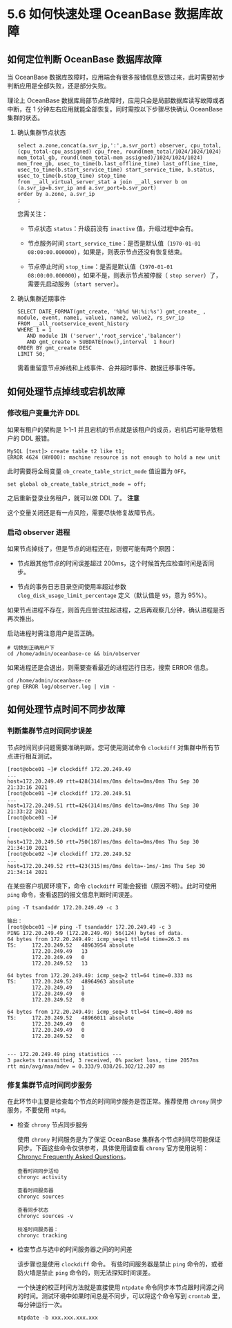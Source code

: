 5.6 如何快速处理 OceanBase 数据库故障 
===============================================



如何定位判断 OceanBase 数据库故障 
-------------------------------------------

当 OceanBase 数据库故障时，应用端会有很多报错信息反馈过来，此时需要初步判断应用是全部失败，还是部分失败。

理论上 OceanBase 数据库局部节点故障时，应用只会是局部数据库读写故障或者中断，在 1 分钟左右应用就能全部恢复。同时需按以下步骤尽快确认 OceanBase 集群的状态。

1. 确认集群节点状态

   ```unknow
   select a.zone,concat(a.svr_ip,':',a.svr_port) observer, cpu_total, (cpu_total-cpu_assigned) cpu_free, round(mem_total/1024/1024/1024) mem_total_gb, round((mem_total-mem_assigned)/1024/1024/1024) mem_free_gb, usec_to_time(b.last_offline_time) last_offline_time, usec_to_time(b.start_service_time) start_service_time, b.status, usec_to_time(b.stop_time) stop_time 
   from __all_virtual_server_stat a join __all_server b on (a.svr_ip=b.svr_ip and a.svr_port=b.svr_port)
   order by a.zone, a.svr_ip
   ;
   ```

   

   您需关注：
   * 节点状态 `status`：升级前没有 `inactive` 值，升级过程中会有。

     
   
   * 节点服务时间 `start_service_time`：是否是默认值（`1970-01-01 08:00:00.000000`），如果是，则表示节点还没有恢复结束。

     
   
   * 节点停止时间 `stop_time`：是否是默认值（`1970-01-01 08:00:00.000000`），如果不是，则表示节点被停服（ `stop server`）了，需要先启动服务（`start server`）。

     
   

   

2. 确认集群近期事件

   ```unknow
   SELECT DATE_FORMAT(gmt_create, '%b%d %H:%i:%s') gmt_create_ , module, event, name1, value1, name2, value2, rs_svr_ip
   FROM __all_rootservice_event_history
   WHERE 1 = 1   
      AND module IN ('server','root_service','balancer')
      AND gmt_create > SUBDATE(now(),interval  1 hour)
   ORDER BY gmt_create DESC
   LIMIT 50;
   ```

   

   需着重留意节点掉线和上线事件、合并超时事件、数据迁移事件等。
   




如何处理节点掉线或宕机故障 
----------------------------------

### 修改租户变量允许 DDL 

如果有租户的架构是 1-1-1 并且宕机的节点就是该租户的成员，宕机后可能导致租户的 DDL 报错。

```unknow
MySQL [test]> create table t2 like t1;
ERROR 4624 (HY000): machine resource is not enough to hold a new unit
```



此时需要将全局变量 `ob_create_table_strict_mode` 值设置为 `OFF`。

```unknow
set global ob_create_table_strict_mode = off;
```



之后重新登录业务租户，就可以做 DDL 了。
**注意**



这个变量关闭还是有一点风险，需要尽快修复故障节点。

### 启动 observer 进程 

如果节点掉线了，但是节点的进程还在，则很可能有两个原因：

* 节点跟其他节点的时间误差超过 200ms，这个时候首先应检查时间是否同步。

  

* 节点的事务日志目录空间使用率超过参数 `clog_disk_usage_limit_percentage` 定义（默认值是 `95`，意为 95%）。

  




如果节点进程不存在，则首先应尝试拉起进程，之后再观察几分钟，确认进程是否再次推出。

启动进程时需注意用户是否正确。

```unknow
# 切换到正确用户下
cd /home/admin/oceanbase-ce && bin/observer
```



如果进程还是会退出，则需要查看最近的进程运行日志，搜索 ERROR 信息。

```unknow
cd /home/admin/oceanbase-ce 
grep ERROR log/observer.log | vim -
```



如何处理节点时间不同步故障 
----------------------------------

### 判断集群节点时间同步误差 

节点时间同步问题需要准确判断。您可使用测试命令 `clockdiff` 对集群中所有节点进行相互测试。

```unknow
[root@obce01 ~]# clockdiff 172.20.249.49
...
host=172.20.249.49 rtt=428(314)ms/0ms delta=0ms/0ms Thu Sep 30 21:33:16 2021
[root@obce01 ~]# clockdiff 172.20.249.51
...
host=172.20.249.51 rtt=426(314)ms/0ms delta=0ms/0ms Thu Sep 30 21:33:22 2021
[root@obce01 ~]#

[root@obce02 ~]# clockdiff 172.20.249.50
.
host=172.20.249.50 rtt=750(187)ms/0ms delta=0ms/0ms Thu Sep 30 21:34:10 2021
[root@obce02 ~]# clockdiff 172.20.249.52
...
host=172.20.249.52 rtt=423(315)ms/0ms delta=-1ms/-1ms Thu Sep 30 21:34:14 2021
```



在某些客户机房环境下，命令 `clockdiff` 可能会报错（原因不明）。此时可使用 `ping` 命令，查看返回的报文信息判断时间误差。

```unknow
ping -T tsandaddr 172.20.249.49 -c 3

输出：
[root@obce01 ~]# ping -T tsandaddr 172.20.249.49 -c 3
PING 172.20.249.49 (172.20.249.49) 56(124) bytes of data.
64 bytes from 172.20.249.49: icmp_seq=1 ttl=64 time=26.3 ms
TS:     172.20.249.52   48963954 absolute
        172.20.249.49   13
        172.20.249.49   0
        172.20.249.52   13

64 bytes from 172.20.249.49: icmp_seq=2 ttl=64 time=0.333 ms
TS:     172.20.249.52   48964963 absolute
        172.20.249.49   1
        172.20.249.49   0
        172.20.249.52   0

64 bytes from 172.20.249.49: icmp_seq=3 ttl=64 time=0.480 ms
TS:     172.20.249.52   48966011 absolute
        172.20.249.49   0
        172.20.249.49   0
        172.20.249.52   0


--- 172.20.249.49 ping statistics ---
3 packets transmitted, 3 received, 0% packet loss, time 2057ms
rtt min/avg/max/mdev = 0.333/9.038/26.302/12.207 ms
```



### 修复集群节点时间同步服务 

在此环节中主要是检查每个节点的时间同步服务是否正常。推荐使用 `chrony` 同步服务，不要使用 `ntpd`。

* 检查 `chrony` 节点同步服务

  使用 `chrony` 时间服务是为了保证 OceanBase 集群各个节点时间尽可能保证同步。下面这些命令仅供参考，具体使用请查看 `chrony` 官方使用说明：[Chronyc Frequently Asked Questions](https://chrony.tuxfamily.org/faq.html)。

  ```unknow
  查看时间同步活动
  chronyc activity
  
  查看时间服务器
  chronyc sources
  
  查看同步状态
  chronyc sources -v
  
  校准时间服务器：
  chronyc tracking
  ```

  

* 检查节点与选中的时间服务器之间的时间差

  该步骤也是使用 `clockdiff` 命令。 有些时间服务器是禁止 `ping` 命令的，或者防火墙是禁止 `ping` 命令的，则无法探知时间误差。

  一个快速的校正时间方法就是直接使用 `ntpdate` 命令同步本节点跟时间源之间的时间。测试环境中如果时间总是不同步，可以将这个命令写到 `crontab` 里，每分钟运行一次。

  ```unknow
  ntpdate -b xxx.xxx.xxx.xxx
  ```

  



